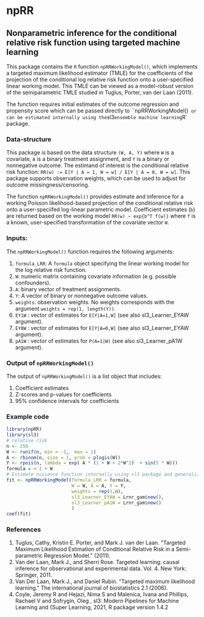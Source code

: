 # npRR

## Nonparametric inference for the conditional relative risk function using targeted machine learning
This package contains the `R` function `npRRWorkingModel()`, which implements a targeted maximum likelihood estimator (TMLE) for the coefficients of the projection of the conditional log relative risk function onto a user-specified linear working model. This TMLE can be viewed as a model-robust version of the semiparametric TMLE studied in Tuglus, Porter, van der Laan (2011).


The function requires initial estimates of the outcome regression and propensity score which can be passed directly to ``npRRWorkingModel()` 
or can be estimated internally using the `sl3` ensemble machine learning `R` package.

### Data-structure
This package is based on the data structure `(W, A, Y)` where `W` is a covariate, `A` is a binary treatment assignment, and `Y` is a binary or nonnegative outcome.
The estimand of interest is the conditional relative risk function: 
`RR(w) := E[Y | A = 1, W = w] / E[Y | A = 0, W = w]`.
This package supports observation weights, which can be used to adjust for outcome missingness/censoring.

The function `npRRWorkingModel()` provides estimate and inference for a working Poisson likelihood-based projection of the conditional relative risk
onto a user-speciifed log-linear parametric model. Coefficient estimates (`b`) are returned based on the working model `RR(w) ~ exp{b^T f(w)}` 
where `f` is a known, user-specified transformation of the covariate vector `W`.


### Inputs: 
The `npRRWorkingModel()` function requires the following arguments:
1. `formula_LRR`: A `formula` object specifying the linear working model for the log relative risk function.
2. `W`: numeric matrix containing covariate information (e.g. possible confounders).
3. `A`: binary vector of treatment assignments. 
4. `Y`: A vector of binary or nonnegative outcome values.
5. `weights`: observation weights. No weights corresponds with the argument `weights = rep(1, length(Y))`. 
6. `EY1W` : vector of estimates for `E[Y|A=1,W]` (see also sl3_Learner_EYAW argument).
7. `EY0W` : vector of estimates for `E[Y|A=0,W]` (see also sl3_Learner_EYAW argument).
8. `pA1W` : vector of estimates for `P(A=1|W)` (see also sl3_Learner_pA1W argument).


### Output of `npRRWorkingModel()`

The output of `npRRWorkingModel()` is a list object that includes:
1. Coefficient estimates  
2. Z-scores and p-values for coefficients 
3. 95% confidence intervals for coefficients

### Example code

``` r
library(npRR)
library(sl3)
# relative risk
n <- 250
W <- runif(n, min = -1,  max = 1)
A <- rbinom(n, size = 1, prob = plogis(W))
Y <- rpois(n, lambda = exp( A * (1 + W + 2*W^2)  + sin(5 * W)))
formula = ~ 1 + W
# Estimate nuisance function internally using sl3 package and generalized additive models
fit <- npRRWorkingModel(formula_LRR = formula,
                        W = W, A = A, Y = Y,
                        weights = rep(1,n), 
                        sl3_Learner_EYAW = Lrnr_gam$new(),
                        sl3_Learner_pA1W = Lrnr_gam$new()
                        )
coef(fit)
```


### References

1. Tuglus, Cathy, Kristin E. Porter, and Mark J. van der Laan. "Targeted Maximum Likelihood Estimation of Conditional Relative Risk in a Semi-parametric Regression Model." (2011).
2. Van der Laan, Mark J., and Sherri Rose. Targeted learning: causal inference for observational and experimental data. Vol. 4. New York: Springer, 2011.
3. Van Der Laan, Mark J., and Daniel Rubin. "Targeted maximum likelihood learning." The international journal of biostatistics 2.1 (2006).
4. Coyle, Jeremy R and Hejazi, Nima S and Malenica, Ivana and
        Phillips, Rachael V and Sofrygin, Oleg , sl3: Modern Pipelines for Machine Learning and {Super
        Learning, 2021, R package version 1.4.2


